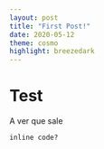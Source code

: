 ```yaml
---
layout: post
title: "First Post!"
date: 2020-05-12
theme: cosmo
highlight: breezedark
---
```


# Test
A ver que sale

`inline code?`

